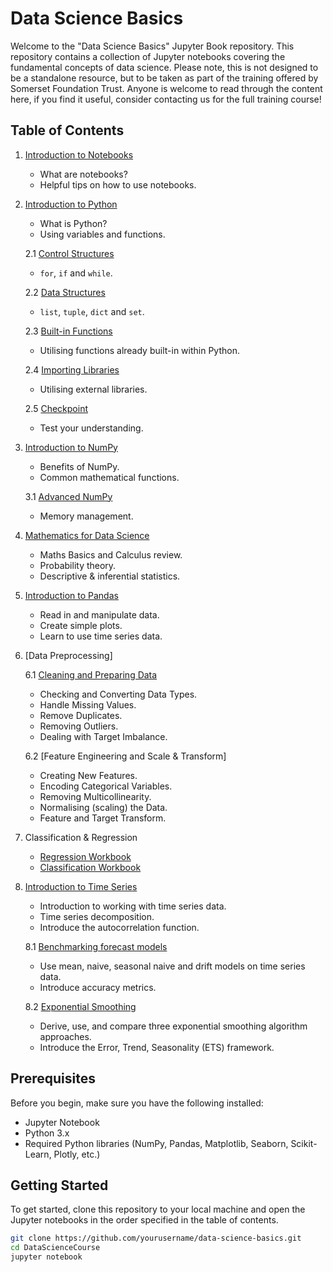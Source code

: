 # Data Science Basics

Welcome to the "Data Science Basics" Jupyter Book repository. This repository contains a collection of Jupyter notebooks covering the fundamental concepts of data science.
Please note, this is not designed to be a standalone resource, but to be taken as part of the training offered by Somerset Foundation Trust. 
Anyone is welcome to read through the content here, if you find it useful, consider contacting us for the full training course!


## Table of Contents

1. [Introduction to Notebooks](Content/Introduction_to_notebooks.ipynb)
   - What are notebooks?
   - Helpful tips on how to use notebooks.
   
2. [Introduction to Python](Content/Introduction_to_Python.ipynb)
   - What is Python?
   - Using variables and functions.

   2.1 [Control Structures](Content/Introduction_to_Python2.ipynb)
   - `for`, `if` and `while`.
   
   2.2 [Data Structures](Content/Introduction_to_Python3.ipynb)
   - `list`, `tuple`, `dict` and `set`.
   
   2.3 [Built-in Functions](Content/Introduction_to_Python4.ipynb)
      - Utilising functions already built-in within Python.

   2.4 [Importing Libraries](Content/Introduction_to_Python5.ipynb)
      - Utilising external libraries.

   2.5 [Checkpoint](Content/Checkpoint.ipynb)
   - Test your understanding.

3. [Introduction to NumPy](Content/Introduction_to_Numpy.ipynb)
   - Benefits of NumPy.
   - Common mathematical functions.

   3.1 [Advanced NumPy](Content/Advanced_NumPy.ipynb)
   - Memory management.

4. [Mathematics for Data Science](Content/Mathematics_for_Data_Science.ipynb)
   - Maths Basics and Calculus review.
   - Probability theory.
   - Descriptive & inferential statistics.

5. [Introduction to Pandas](Content/Introduction_to_Pandas.ipynb)
   - Read in and manipulate data.
   - Create simple plots.
   - Learn to use time series data.

6. [Data Preprocessing]

   6.1 [Cleaning and Preparing Data](Content/data_preprocessing1_cleaningdata.ipynb)
   - Checking and Converting Data Types.
   - Handle Missing Values.
   - Remove Duplicates.
   - Removing Outliers.
   - Dealing with Target Imbalance.

   6.2 [Feature Engineering and Scale & Transform]
   - Creating New Features.
   - Encoding Categorical Variables.
   - Removing Multicollinearity.
   - Normalising (scaling) the Data.
   - Feature and Target Transform.

7. Classification & Regression
   - [Regression Workbook](Content/Regression_Workbook.ipynb)
   - [Classification Workbook](Content/Classification_Workbook.ipynb)

8. [Introduction to Time Series](Content/Introduction_to_time_series)

   - Introduction to working with time series data.
   - Time series decomposition.
   - Introduce the autocorrelation function.

   8.1 [Benchmarking forecast models](Content/Benchmarking_forecasts.ipynb)
   - Use mean, naive, seasonal naive and drift models on time series data.
   - Introduce accuracy metrics.

   8.2 [Exponential Smoothing](Content/Exponential_smoothing_models.ipynb)
   - Derive, use, and compare three exponential smoothing algorithm approaches.
   - Introduce the Error, Trend, Seasonality (ETS) framework.

## Prerequisites

Before you begin, make sure you have the following installed:
- Jupyter Notebook
- Python 3.x
- Required Python libraries (NumPy, Pandas, Matplotlib, Seaborn, Scikit-Learn, Plotly, etc.)

## Getting Started

To get started, clone this repository to your local machine and open the Jupyter notebooks in the order specified in the table of contents.

```bash
git clone https://github.com/yourusername/data-science-basics.git
cd DataScienceCourse
jupyter notebook
